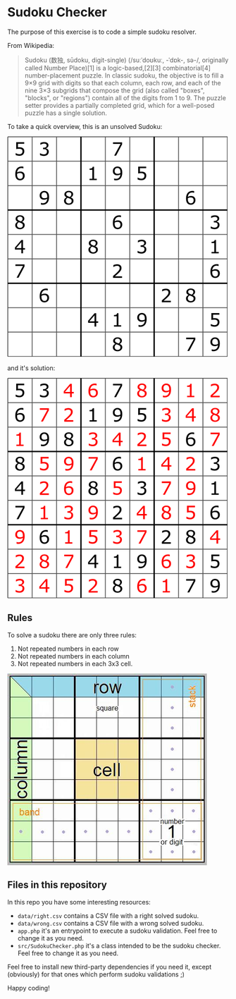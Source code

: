 # Sudoku Checker

The purpose of this exercise is to code a simple sudoku resolver.

From Wikipedia:
> Sudoku (数独, sūdoku, digit-single) (/suːˈdoʊkuː, -ˈdɒk-, sə-/, originally called Number Place)[1] is a logic-based,[2][3] combinatorial[4] number-placement puzzle. In classic sudoku, the objective is to fill a 9×9 grid with digits so that each column, each row, and each of the nine 3×3 subgrids that compose the grid (also called "boxes", "blocks", or "regions") contain all of the digits from 1 to 9. The puzzle setter provides a partially completed grid, which for a well-posed puzzle has a single solution.

To take a quick overview, this is an unsolved Sudoku:

![Unsolved sudoku](docs/unsolved.png)

and it's solution:

![Unsolved sudoku](docs/solved.png)

## Rules

To solve a sudoku there are only three rules:

1. Not repeated numbers in each row
2. Not repeated numbers in each column
3. Not repeated numbers in each 3x3 cell.

![Sudoku parts](docs/sudoku-parts.jpeg)

## Files in this repository

In this repo you have some interesting resources:

* `data/right.csv` contains a CSV file with a right solved sudoku.
* `data/wrong.csv` contains a CSV file with a wrong solved sudoku.
* `app.php` it's an entrypoint to execute a sudoku validation. Feel free to change it as you need.
* `src/SudokuChecker.php` it's a class intended to be the sudoku checker. Feel free to change it as you need.

Feel free to install new third-party dependencies if you need it, except (obviously) for that ones which perform sudoku validations ;)

Happy coding!
